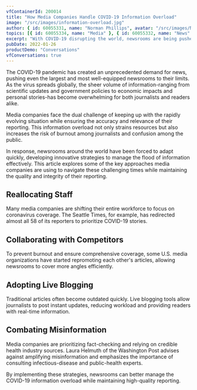 ```yaml
---
vfContainerId: 200014
title: "How Media Companies Handle COVID-19 Information Overload"
image: "/src/images/information-overload.jpg"
author: { id: 60055331, name: "Norman Phillips", avatar: "/src/images/NormanPhillips.jpg" }
topics: [{ id: 60055334, name: "Media" }, { id: 60055332, name: "News" }]
excerpt: "With COVID-19 disrupting the world, newsrooms are being pushed to their limits. This article explores effective methods for managing the overwhelming amount of coronavirus information while maintaining quality reporting."
pubDate: 2022-01-26
productDemo: "Conversations"
vfConversations: true
---
```


The COVID-19 pandemic has created an unprecedented demand for news, pushing even the largest and most well-equipped newsrooms to their limits. As the virus spreads globally, the sheer volume of information-ranging from scientific updates and government policies to economic impacts and personal stories-has become overwhelming for both journalists and readers alike.

Media companies face the dual challenge of keeping up with the rapidly evolving situation while ensuring the accuracy and relevance of their reporting. This information overload not only strains resources but also increases the risk of burnout among journalists and confusion among the public.

In response, newsrooms around the world have been forced to adapt quickly, developing innovative strategies to manage the flood of information effectively. This article explores some of the key approaches media companies are using to navigate these challenging times while maintaining the quality and integrity of their reporting.

## Reallocating Staff

Many media companies are shifting their entire workforce to focus on coronavirus coverage. The Seattle Times, for example, has redirected almost all 58 of its reporters to prioritize COVID-19 stories.

<div class="viafoura not-prose">
  <vf-conversation-starter target="vf-conversations-container"></vf-conversation-starter>
</div>

## Collaborating with Competitors

To prevent burnout and ensure comprehensive coverage, some U.S. media organizations have started repromoting each other's articles, allowing newsrooms to cover more angles efficiently.

## Adopting Live Blogging

Traditional articles often become outdated quickly. Live blogging tools allow journalists to post instant updates, reducing workload and providing readers with real-time information.

## Combating Misinformation

Media companies are prioritizing fact-checking and relying on credible health industry sources. Laura Helmuth of the Washington Post advises against amplifying misinformation and emphasizes the importance of consulting infectious-disease and public-health experts.

By implementing these strategies, newsrooms can better manage the COVID-19 information overload while maintaining high-quality reporting.
